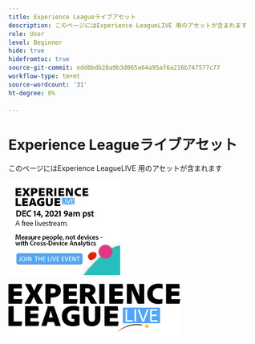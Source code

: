 ```yaml
---
title: Experience Leagueライブアセット
description: このページにはExperience LeagueLIVE 用のアセットが含まれます
role: User
level: Beginner
hide: true
hidefromtoc: true
source-git-commit: edd0bdb28a9b3d065a64a95af6a216b747577c77
workflow-type: tm+mt
source-wordcount: '31'
ht-degree: 0%

---
```


# Experience Leagueライブアセット

このページにはExperience LeagueLIVE 用のアセットが含まれます

![Episode 6 のサイドバー画像](assets/exl-live-ep6-sidebar.jpg)

![Experience Leagueライブロゴ](assets/exl-live-logo.png)